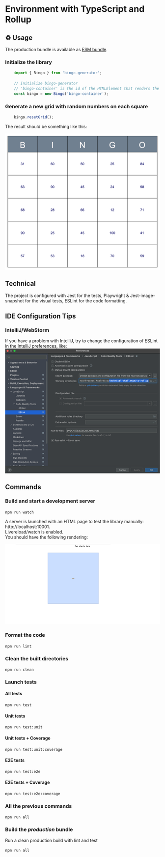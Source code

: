 # Environment with TypeScript and Rollup

## ♻️ Usage

The production bundle is available as [ESM bundle](./dist/bingo-generator.esm.js).

### Initialize the library
```javascript
    import { Bingo } from 'bingo-generator';
    
    // Initialize bingo-generator
    // 'bingo-container' is the id of the HTMLElement that renders the Bingo
    const bingo = new Bingo('bingo-container');
```

### Generate a new grid with random numbers on each square
```javascript
    bingo.resetGrid();
```
The result should be something like this:
  <p align="center">
    <img title="Grid" src="../../images/grid.png">
  </p>

## Technical

The project is configured with Jest for the tests, Playwright & Jest-image-snapshot for the visual tests, ESLint for the code formatting.

## IDE Configuration Tips

### IntelliJ/WebStorm
If you have a problem with IntelliJ, try to change the configuration of ESLint in the IntelliJ preferences, like:
![eslint-config.png](../../images/ts-rollup-eslint-config.png)


## Commands

### Build and start a development server
`npm run watch`

A server is launched with an HTML page to test the library manually: http://localhost:10001. \
Livereload/watch is enabled. \
You should have the following rendering:

![Grid](../../images/start_library_rendering.png)

### Format the code
`npm run lint`

### Clean the built directories
`npm run clean`

### Launch tests
#### All tests
`npm run test`

#### Unit tests
`npm run test:unit`

#### Unit tests + Coverage
`npm run test:unit:coverage`

#### E2E tests
`npm run test:e2e`

#### E2E tests + Coverage
`npm run test:e2e:coverage`

### All the previous commands
`npm run all`

### Build the _production_ bundle
Run a clean production build with lint and test

`npm run all`
